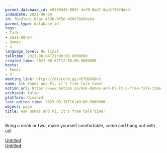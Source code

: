 ```yaml
---
parent_database_id: e9339446-880f-4ef0-8ad7-8ad1f507dded
indexDate: 2021-08-04
id: f8ed1ea1-62ac-4336-9f56-450d7b8d9e0a
parent_type: database_id
tags:
- Talk
- 2021-08-04
- Bones
- π
language_level: No limit
talktime: 2021-08-04T21:00:00.0000000
created_time: 2021-08-02T12:38:00.0000000
hosts:
- Bones
- π
meeting_link: https://discord.gg/vE7QUXGDnS
name: Ask Bones and Pi, it's free talk time!
notion_url: https://www.notion.so/Ask-Bones-and-Pi-it-s-free-talk-time-f8ed1ea162ac43369f56450d7b8d9e0a
archived: false
platform: Discord
last_edited_time: 2023-09-18T10:49:00.0000000
object: page
title: Ask Bones and Pi, it's free talk time!
---
```


Bring a drink or two, make yourself comfortable, come and hang out with us!

[Untitled](https://www.notion.so/12c4a9e645d54aefa860b5f927a0b220)   
[Untitled](https://www.notion.so/482e61b02b9c4456b2b4fe86bb7544c6)   







